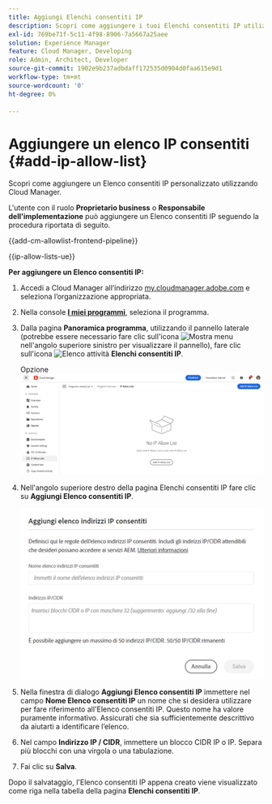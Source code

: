 ```yaml
---
title: Aggiungi Elenchi consentiti IP
description: Scopri come aggiungere i tuoi Elenchi consentiti IP utilizzando Cloud Manager.
exl-id: 769be71f-5c11-4f98-8906-7a5667a25aee
solution: Experience Manager
feature: Cloud Manager, Developing
role: Admin, Architect, Developer
source-git-commit: 1902e9b237adbdaff172535d0904d0faa615e9d1
workflow-type: tm+mt
source-wordcount: '0'
ht-degree: 0%

---
```



# Aggiungere un elenco IP consentiti {#add-ip-allow-list}

Scopri come aggiungere un Elenco consentiti IP personalizzato utilizzando Cloud Manager.

L&#39;utente con il ruolo **Proprietario business** o **Responsabile dell&#39;implementazione** può aggiungere un Elenco consentiti IP seguendo la procedura riportata di seguito.

{{add-cm-allowlist-frontend-pipeline}}

{{ip-allow-lists-ue}}

**Per aggiungere un Elenco consentiti IP:**

1. Accedi a Cloud Manager all’indirizzo [my.cloudmanager.adobe.com](https://my.cloudmanager.adobe.com/) e seleziona l’organizzazione appropriata.

1. Nella console **[I miei programmi](/help/implementing/cloud-manager/navigation.md#my-programs)**, seleziona il programma.

1. Dalla pagina **Panoramica programma**, utilizzando il pannello laterale (potrebbe essere necessario fare clic sull&#39;icona ![Mostra menu](https://spectrum.adobe.com/static/icons/workflow_18/Smock_ShowMenu_18_N.svg) nell&#39;angolo superiore sinistro per visualizzare il pannello), fare clic sull&#39;icona ![Elenco attività](https://spectrum.adobe.com/static/icons/workflow_18/Smock_TaskList_18_N.svg) **Elenchi consentiti IP**.

   Opzione ![Elenchi consentiti IP nel pannello laterale](/help/implementing/cloud-manager/assets/ip-allow-list/ip-allow-list-create.png)

1. Nell&#39;angolo superiore destro della pagina Elenchi consentiti IP fare clic su **Aggiungi Elenco consentiti IP**.

   ![Finestra di dialogo Aggiungi elenco IP consentiti](/help/implementing/cloud-manager/assets/ip-allow-list/ip-allow-list-create02.png)

1. Nella finestra di dialogo **Aggiungi Elenco consentiti IP** immettere nel campo **Nome Elenco consentiti IP** un nome che si desidera utilizzare per fare riferimento all&#39;Elenco consentiti IP. Questo nome ha valore puramente informativo. Assicurati che sia sufficientemente descrittivo da aiutarti a identificare l’elenco.

1. Nel campo **Indirizzo IP / CIDR**, immettere un blocco CIDR IP o IP. Separa più blocchi con una virgola o una tabulazione.

1. Fai clic su **Salva**.

Dopo il salvataggio, l&#39;Elenco consentiti IP appena creato viene visualizzato come riga nella tabella della pagina **Elenchi consentiti IP**.

